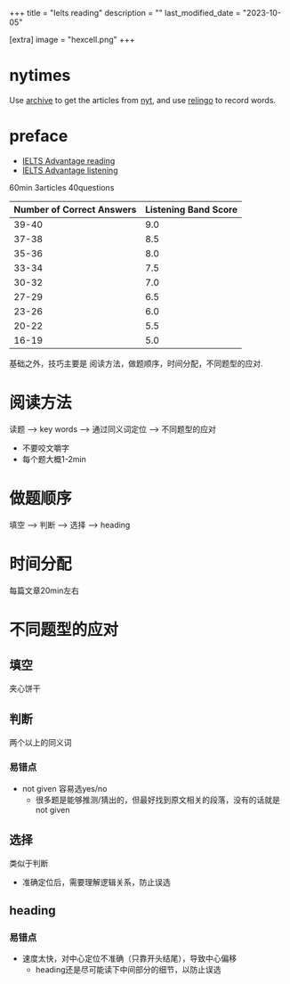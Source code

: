 +++
title = "Ielts reading"
description = ""
last_modified_date = "2023-10-05"

[extra]
image = "hexcell.png"
+++

# nytimes

Use [archive](https://archive.ph/) to get the articles from [nyt](https://www.nytimes.com/), and use [relingo](https://www.nytimes.com/) to record words.
# preface

- [IELTS Advantage reading](https://www.youtube.com/watch?v=OtmUQwPVLko)
- [IELTS Advantage listening](https://www.youtube.com/watch?v=q7xCHfDRdug&t=2280s)

60min 3articles 40questions

| Number of Correct Answers | Listening Band Score |
|---------------------------|----------------------|
| 39-40                     | 9.0                  |
| 37-38                     | 8.5                  |
| 35-36                     | 8.0                  |
| 33-34                     | 7.5                  |
| 30-32                     | 7.0                  |
| 27-29                     | 6.5                  |
| 23-26                     | 6.0                  |
| 20-22                     | 5.5                  |
| 16-19                     | 5.0                  |

基础之外，技巧主要是 阅读方法，做题顺序，时间分配，不同题型的应对.

# 阅读方法

读题 --> key words --> 通过同义词定位 --> 不同题型的应对

- 不要咬文嚼字
- 每个题大概1-2min

# 做题顺序

填空 --> 判断 --> 选择 --> heading

# 时间分配

每篇文章20min左右

# 不同题型的应对

## 填空

夹心饼干

## 判断
两个以上的同义词

### 易错点
- not given 容易选yes/no
  - 很多题是能够推测/猜出的，但最好找到原文相关的段落，没有的话就是not given

## 选择

类似于判断
- 准确定位后，需要理解逻辑关系，防止误选

## heading

### 易错点
- 速度太快，对中心定位不准确（只靠开头结尾），导致中心偏移
  - heading还是尽可能读下中间部分的细节，以防止误选